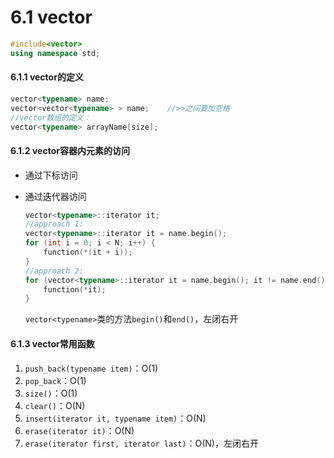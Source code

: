 # 6.1 vector



```cpp
#include<vector>
using namespace std;
```

#### 6.1.1 vector的定义

```cpp
vector<typename> name; 
vector<vector<typename> > name;    //>>之间要加空格
//vector数组的定义：
vector<typename> arrayName[size];
```

#### 6.1.2 vector容器内元素的访问

* 通过下标访问
* 通过迭代器访问

  ```cpp
  vector<typename>::iterator it;
  //approach 1:
  vector<typename>::iterator it = name.begin();
  for (int i = 0; i < N; i++) {
      function(*(it + i));
  }
  //approach 2:
  for (vector<typename>::iterator it = name.begin(); it != name.end(); it++) {    //不能用it < name.end()
      function(*it);
  }
  ```

  `vector<typename>`类的方法`begin()`和`end()`，左闭右开

#### 6.1.3 vector常用函数

1. `push_back(typename item)`：O\(1\)
2. `pop_back`：O\(1\)
3. `size()`：O\(1\)
4. `clear()`：O\(N\)
5. `insert(iterator it, typename item)`：O\(N\)
6. `erase(iterator it)`：O\(N\)
7. `erase(iterator first, iterator last)`：O\(N\)，左闭右开

